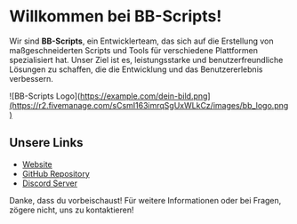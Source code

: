 # Willkommen bei BB-Scripts!

Wir sind **BB-Scripts**, ein Entwicklerteam, das sich auf die Erstellung von maßgeschneiderten Scripts und Tools für verschiedene Plattformen spezialisiert hat. Unser Ziel ist es, leistungsstarke und benutzerfreundliche Lösungen zu schaffen, die die Entwicklung und das Benutzererlebnis verbessern.

![BB-Scripts Logo](https://example.com/dein-bild.png](https://r2.fivemanage.com/sCsmI163imrqSgUxWLkCz/images/bb_logo.png)  <!-- Ersetze dies mit dem tatsächlichen Link zu deinem Bild -->

## Unsere Links

- [Website](soon)  <!-- Ersetze dies mit dem tatsächlichen Link zur Website -->
- [GitHub Repository](https://github.com/BB-Scripts)  <!-- Ersetze dies mit deinem GitHub-Repo-Link -->
- [Discord Server](soon)  <!-- Ersetze dies mit deinem Discord-Link -->

Danke, dass du vorbeischaust! Für weitere Informationen oder bei Fragen, zögere nicht, uns zu kontaktieren!
